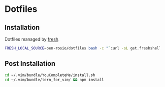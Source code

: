 Dotfiles
========

Installation
------------
Dotfiles managed by [fresh](http://freshshell.com).

```bash
FRESH_LOCAL_SOURCE=ben-rosio/dotfiles bash -c "`curl -sL get.freshshell.com`"
```

Post Installation
-----------------
```bash
cd ~/.vim/bundle/YouCompleteMe/install.sh
cd ~/.vim/bundle/tern_for_vim/ && npm install
```
